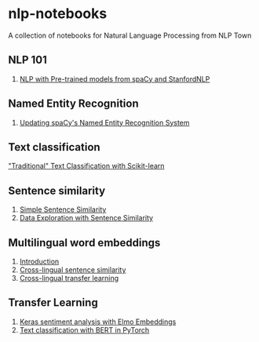 # nlp-notebooks
A collection of notebooks for Natural Language Processing from NLP Town

## NLP 101

1. [NLP with Pre-trained models from spaCy and StanfordNLP](https://github.com/nlptown/nlp-notebooks/blob/master/NLP%20with%20pretrained%20models%20-%20spaCy%20and%20StanfordNLP.ipynb)

## Named Entity Recognition

1. [Updating spaCy's Named Entity Recognition System]()

## Text classification

["Traditional" Text Classification with Scikit-learn](https://github.com/nlptown/nlp-notebooks/blob/master/Traditional%20text%20classification%20with%20Scikit-learn.ipynb)

## Sentence similarity

1. [Simple Sentence Similarity](https://github.com/nlptown/nlp-notebooks/blob/master/Simple%20Sentence%20Similarity.ipynb)
2. [Data Exploration with Sentence Similarity](Data%20exploration%20with%20sentence%20similarity.ipynb)

## Multilingual word embeddings

1. [Introduction](https://github.com/nlptown/nlp-notebooks/blob/master/Multilingual%20Embeddings%20-%201.%20Introduction.ipynb)
2. [Cross-lingual sentence similarity](https://github.com/nlptown/nlp-notebooks/blob/master/Multilingual%20Embeddings%20-%202.%20Cross-lingual%20Sentence%20Similarity.ipynb)
3. [Cross-lingual transfer learning](https://github.com/nlptown/nlp-notebooks/blob/master/Multilingual%20Embeddings%20-%203.%20Transfer%20Learning.ipynb)

## Transfer Learning

1. [Keras sentiment analysis with Elmo Embeddings](https://github.com/nlptown/nlp-notebooks/blob/master/Elmo%20Embeddings.ipynb)
2. [Text classification with BERT in PyTorch](https://github.com/nlptown/nlp-notebooks/blob/master/Text%20classification%20with%20BERT%20in%20PyTorch.ipynb)
